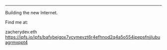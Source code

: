 ####
--------------
Building the new Internet.

Find me at:

zacherydev.eth
https://ipfs.io/ipfs/bafybeigox7ycymevzt6r4efhnod2q4a5o554jpepsfnjjlubuagrmxppt4
